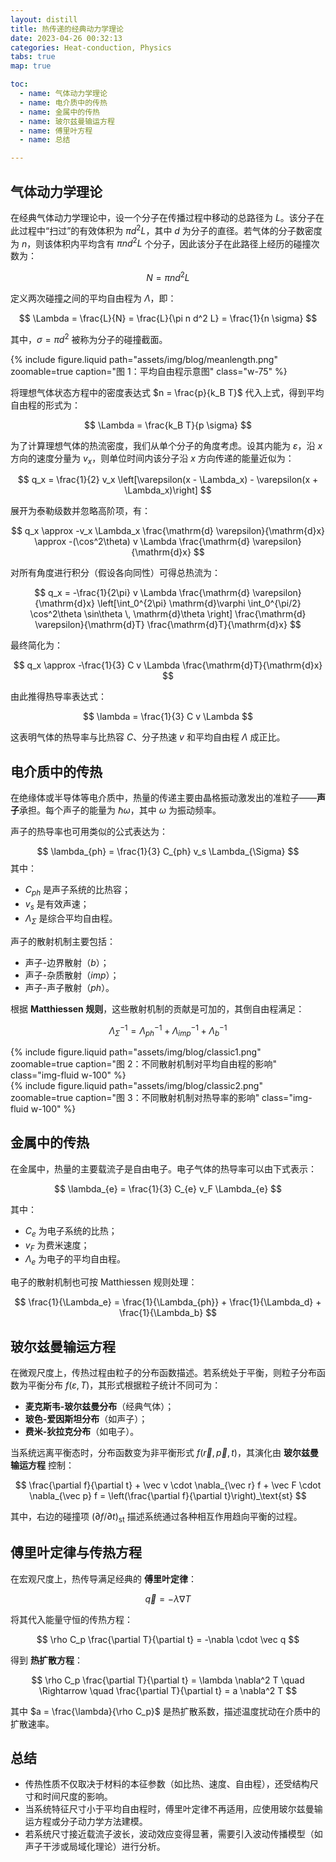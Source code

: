 ```yaml
---
layout: distill
title: 热传递的经典动力学理论
date: 2023-04-26 00:32:13
categories: Heat-conduction, Physics
tabs: true
map: true

toc:
  - name: 气体动力学理论
  - name: 电介质中的传热
  - name: 金属中的传热
  - name: 玻尔兹曼输运方程
  - name: 傅里叶方程
  - name: 总结

---
```


## 气体动力学理论

在经典气体动力学理论中，设一个分子在传播过程中移动的总路径为 $L$。该分子在此过程中“扫过”的有效体积为 $\pi d^2 L$，其中 $d$ 为分子的直径。若气体的分子数密度为 $n$，则该体积内平均含有 $\pi n d^2 L$ 个分子，因此该分子在此路径上经历的碰撞次数为：  

$$
N = \pi n d^2 L
$$

定义两次碰撞之间的平均自由程为 $\Lambda$，即：

$$
\Lambda = \frac{L}{N} = \frac{L}{\pi n d^2 L} = \frac{1}{n \sigma}
$$

其中，$\sigma = \pi d^2$ 被称为分子的碰撞截面。

<div class="text-center">
  {% include figure.liquid path="assets/img/blog/meanlength.png" zoomable=true caption="图 1：平均自由程示意图" class="w-75" %}
</div>

将理想气体状态方程中的密度表达式 $n = \frac{p}{k_B T}$ 代入上式，得到平均自由程的形式为：

$$
\Lambda = \frac{k_B T}{p \sigma}
$$

为了计算理想气体的热流密度，我们从单个分子的角度考虑。设其内能为 $\varepsilon$，沿 $x$ 方向的速度分量为 $v_x$，则单位时间内该分子沿 $x$ 方向传递的能量近似为：

$$
q_x = \frac{1}{2} v_x \left[\varepsilon(x - \Lambda_x) - \varepsilon(x + \Lambda_x)\right]
$$

展开为泰勒级数并忽略高阶项，有：

$$
q_x \approx -v_x \Lambda_x \frac{\mathrm{d} \varepsilon}{\mathrm{d}x} \approx -(\cos^2\theta) v \Lambda \frac{\mathrm{d} \varepsilon}{\mathrm{d}x}
$$

对所有角度进行积分（假设各向同性）可得总热流为：

$$
q_x = -\frac{1}{2\pi} v \Lambda \frac{\mathrm{d} \varepsilon}{\mathrm{d}x}
\left[\int_0^{2\pi} \mathrm{d}\varphi \int_0^{\pi/2} \cos^2\theta \sin\theta \, \mathrm{d}\theta \right] \frac{\mathrm{d} \varepsilon}{\mathrm{d}T} \frac{\mathrm{d}T}{\mathrm{d}x}
$$

最终简化为：

$$
q_x \approx -\frac{1}{3} C v \Lambda \frac{\mathrm{d}T}{\mathrm{d}x}
$$

由此推得热导率表达式：

$$
\lambda = \frac{1}{3} C v \Lambda
$$

这表明气体的热导率与比热容 $C$、分子热速 $v$ 和平均自由程 $\Lambda$ 成正比。

## 电介质中的传热

在绝缘体或半导体等电介质中，热量的传递主要由晶格振动激发出的准粒子——**声子**承担。每个声子的能量为 $\hbar \omega$，其中 $\omega$ 为振动频率。

声子的热导率也可用类似的公式表达为：

$$
\lambda_{ph} = \frac{1}{3} C_{ph} v_s \Lambda_{\Sigma}
$$
其中：
- $C_{ph}$ 是声子系统的比热容；
- $v_s$ 是有效声速；
- $\Lambda_{\Sigma}$ 是综合平均自由程。

声子的散射机制主要包括：
- 声子-边界散射（$b$）；
- 声子-杂质散射（$imp$）；
- 声子-声子散射（$ph$）。

根据 **Matthiessen 规则**，这些散射机制的贡献是可加的，其倒自由程满足：

$$
\Lambda_{\Sigma}^{-1} = \Lambda_{ph}^{-1} + \Lambda_{imp}^{-1} + \Lambda_{b}^{-1}
$$

<div class="row">
  <div class="col-md-6 text-center">
    {% include figure.liquid 
      path="assets/img/blog/classic1.png" 
      zoomable=true 
      caption="图 2：不同散射机制对平均自由程的影响" 
      class="img-fluid w-100" %}
  </div>
  <div class="col-md-6 text-center">
    {% include figure.liquid 
      path="assets/img/blog/classic2.png" 
      zoomable=true 
      caption="图 3：不同散射机制对热导率的影响" 
      class="img-fluid w-100" %}
  </div>
</div>


## 金属中的传热

在金属中，热量的主要载流子是自由电子。电子气体的热导率可以由下式表示：

$$
\lambda_{e} = \frac{1}{3} C_{e} v_F \Lambda_{e}
$$

其中：
- $C_e$ 为电子系统的比热；
- $v_F$ 为费米速度；
- $\Lambda_e$ 为电子的平均自由程。

电子的散射机制也可按 Matthiessen 规则处理：

$$
\frac{1}{\Lambda_e} = \frac{1}{\Lambda_{ph}} + \frac{1}{\Lambda_d} + \frac{1}{\Lambda_b}
$$

## 玻尔兹曼输运方程

在微观尺度上，传热过程由粒子的分布函数描述。若系统处于平衡，则粒子分布函数为平衡分布 $f(\varepsilon, T)$，其形式根据粒子统计不同可为：
- **麦克斯韦-玻尔兹曼分布**（经典气体）；
- **玻色-爱因斯坦分布**（如声子）；
- **费米-狄拉克分布**（如电子）。

当系统远离平衡态时，分布函数变为非平衡形式 $f(\vec{r}, \vec{p}, t)$，其演化由 **玻尔兹曼输运方程** 控制：

$$
\frac{\partial f}{\partial t} + \vec v \cdot \nabla_{\vec r} f + \vec F \cdot \nabla_{\vec p} f = \left(\frac{\partial f}{\partial t}\right)_\text{st}
$$

其中，右边的碰撞项 $\left(\partial f / \partial t\right)_{\text{st}}$ 描述系统通过各种相互作用趋向平衡的过程。

## 傅里叶定律与传热方程

在宏观尺度上，热传导满足经典的 **傅里叶定律**：

$$
\vec q = -\lambda \nabla T
$$

将其代入能量守恒的传热方程：

$$
\rho C_p \frac{\partial T}{\partial t} = -\nabla \cdot \vec q
$$

得到 **热扩散方程**：

$$
\rho C_p \frac{\partial T}{\partial t} = \lambda \nabla^2 T
\quad \Rightarrow \quad \frac{\partial T}{\partial t} = a \nabla^2 T
$$

其中 $a = \frac{\lambda}{\rho C_p}$ 是热扩散系数，描述温度扰动在介质中的扩散速率。

## 总结

- 传热性质不仅取决于材料的本征参数（如比热、速度、自由程），还受结构尺寸和时间尺度的影响。
- 当系统特征尺寸小于平均自由程时，傅里叶定律不再适用，应使用玻尔兹曼输运方程或分子动力学方法建模。
- 若系统尺寸接近载流子波长，波动效应变得显著，需要引入波动传播模型（如声子干涉或局域化理论）进行分析。

